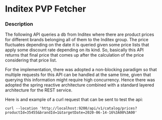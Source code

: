 # Inditex PVP Fetcher

### Description

The following API queries a db from Inditex where there are product prices for different brands belonging all of them to the Inditex group. The price fluctuates depending on the date it is queried given some price lists that apply some discount rate depending on its kind. So, basically this API returns that final price that comes up after the calculation of the price considering that price list.

For the implementation, there was adopted a non-blocking paradigm so that multiple requests for this API can be handled at the same time, given that querying this information might require high concurrency. Hence there was adopted the spring reactive architecture combined with a standard layered architecture for the REST service.

Here is and example of a curl request that can be sent to test the api:

`curl --location 'http://localhost:9200/api/v1/catalog/prices?productId=35455&brandId=1&targetDate=2020-06-14-16%3A00%3A00'`
